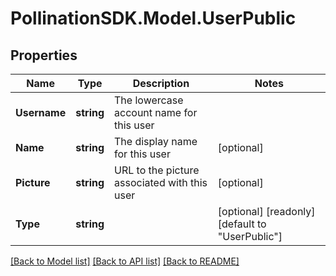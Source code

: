 
# PollinationSDK.Model.UserPublic

## Properties

Name | Type | Description | Notes
------------ | ------------- | ------------- | -------------
**Username** | **string** | The lowercase account name for this user | 
**Name** | **string** | The display name for this user | [optional] 
**Picture** | **string** | URL to the picture associated with this user | [optional] 
**Type** | **string** |  | [optional] [readonly] [default to "UserPublic"]

[[Back to Model list]](../README.md#documentation-for-models)
[[Back to API list]](../README.md#documentation-for-api-endpoints)
[[Back to README]](../README.md)

